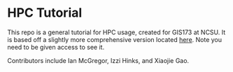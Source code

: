 # HPC Tutorial

This repo is a general tutorial for HPC usage, created for GIS173 at NCSU. It is based off a slightly more comprehensive version located [here](https://github.com/ncsuSEAL/sealHPChelp). Note you need to be given access to see it.

Contributors include Ian McGregor, Izzi Hinks, and Xiaojie Gao.
